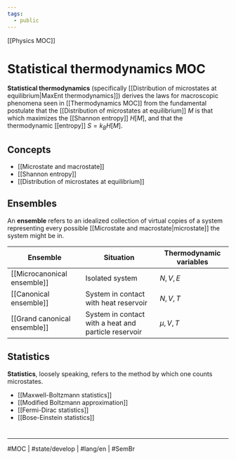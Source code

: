 ```yaml
---
tags:
  - public
---
```

[[Physics MOC]]
# Statistical thermodynamics MOC

**Statistical thermodynamics** (specifically [[Distribution of microstates at equilibrium|MaxEnt thermodynamics]]) derives the laws for macroscopic phenomena seen in [[Thermodynamics MOC]] from the fundamental postulate that the [[Distribution of microstates at equilibrium]] $M$ is that which maximizes the [[Shannon entropy]] $H[M]$,
and that the thermodynamic [[entropy]] $S = k_{B}H[M]$.

## Concepts

- [[Microstate and macrostate]]
- [[Shannon entropy]]
- [[Distribution of microstates at equilibrium]]

## Ensembles

An **ensemble** refers to an idealized collection of virtual copies of a system representing every possible [[Microstate and macrostate|microstate]] the system might be in.

| Ensemble                     | Situation                                            | Thermodynamic variables |
| ---------------------------- | ---------------------------------------------------- | ----------------------- |
| [[Microcanonical ensemble]]  | Isolated system                                      | $N,V,E$                 |
| [[Canonical ensemble]]       | System in contact with heat reservoir                | $N,V,T$                 |
| [[Grand canonical ensemble]] | System in contact with a heat and particle reservoir | $\mu,V,T$               |

## Statistics

**Statistics**, loosely speaking, refers to the method by which one counts microstates.

- [[Maxwell-Boltzmann statistics]]
- [[Modified Boltzmann approximation]]
- [[Fermi-Dirac statistics]]
- [[Bose-Einstein statistics]]

#
---
#MOC | #state/develop | #lang/en | #SemBr